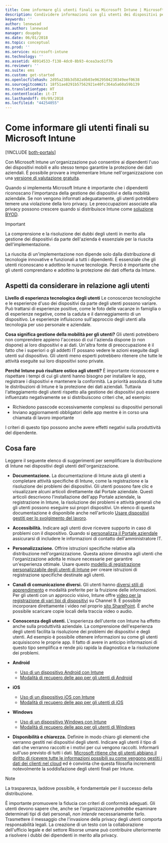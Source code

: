 ```yaml
---
title: Come informare gli utenti finali su Microsoft Intune | Microsoft Intune
description: Condividere informazioni con gli utenti dei dispositivi per il successo della distribuzione di Intune.
keywords: ''
author: lenewsad
ms.author: lanewsad
manager: dougeby
ms.date: 06/01/2018
ms.topic: conceptual
ms.prod: ''
ms.service: microsoft-intune
ms.technology: ''
ms.assetid: 48914533-f138-4dc0-8b93-4cea3ac61f7b
ms.reviewer: ''
ms.suite: ems
ms.custom: get-started
ms.openlocfilehash: 2d95a238b3d582a9b03e9629504230349eef0638
ms.sourcegitcommit: 18f51ae8291b57562921e40fc364a5a60a59b139
ms.translationtype: HT
ms.contentlocale: it-IT
ms.lasthandoff: 09/09/2018
ms.locfileid: "44254055"
---
```

# <a name="how-to-educate-your-end-users-about-microsoft-intune"></a>Come informare gli utenti finali su Microsoft Intune

[!INCLUDE [both-portals](./includes/note-for-both-portals.md)]

Con Microsoft Intune un'organizzazione può consentire ai dipendenti l'uso dei dispositivi mobili e allo stesso tempo garantire la protezione dei dati aziendali. È possibile provare a implementare Intune nell'organizzazione con una [versione di valutazione gratuita](app-sdk.md).

Quando si implementa Microsoft Intune è importante che i dipendenti riconoscano l'importanza della gestione dei dispositivi e della mobilità aziendale. Se non vengono informati adeguatamente, gli utenti potrebbero temere una violazione della loro privacy. Le preoccupazioni associate alla privacy possono crescere quando si distribuisce Intune come [soluzione BYOD](/enterprise-mobility-security/solutions/byod-design-considerations-guide).

> [!Important]
> La comprensione e la risoluzione dei dubbi degli utenti in merito alla gestione dei dispositivi da parte dell'azienda è essenziale per la riuscita dell'implementazione.

La riuscita di un'implementazione non dipende solo dalla distribuzione di tecnologie innovative e funzionali a tutti i dipendenti. È essenziale che gli utenti riconoscano e adottino le nuove tecnologie. Perciò è importante che gli utenti comprendano e adottino la protezione dei dati offerta da Intune. 

## <a name="things-to-consider-about-your-users"></a>Aspetti da considerare in relazione agli utenti

__Livello di esperienza tecnologica degli utenti__ Le conoscenze tecnologiche e le esperienze d'uso dei dispositivi da parte degli utenti possono variare. Può trattarsi di esperienze positive, come le foto delle vacanze in famiglia o di esperienze negative, come la caduta e il danneggiamento di un dispositivo. Le esperienze influiscono sull'approccio degli utenti alla tecnologia per uso personale e aziendale.

__Cosa significa gestione della mobilità per gli utenti?__ Gli utenti potrebbero non comprendere appieno l'accesso di cui l'azienda dispone (o non dispone) ai loro dispositivi e ai dati. Un'altra fonte di preoccupazione è il fatto che i superiori o gli addetti IT possano vedere le azioni eseguite dagli utenti sul dispositivo. Gli utenti meno esperti potrebbero ritenere che tutte le attività eseguite sui loro dispositivi sono private. 

__Perché Intune può risultare ostico agli utenti?__  È importante riconoscere e rispettare i tempi di cui gli utenti hanno bisogno per installare le app, registrare i dispositivi e mantenere la conformità. La priorità assoluta di tutte le distribuzioni di Intune è la protezione dei dati aziendali. Tuttavia l'atteggiamento degli utenti rispetto alla gestione dei dispositivi può essere influenzato negativamente se si distribuiscono criteri che, ad esempio:  
* Richiedono passcode eccessivamente complessi su dispositivi personali
* Inviano aggiornamenti obbligatori delle app mentre è in corso una chiamata di lavoro importante  

I criteri di questo tipo possono anche avere effetti negativi sulla produttività del dipendente. 

## <a name="things-you-should-do"></a>Cosa fare

Leggere il seguente elenco di suggerimenti per semplificare la distribuzione di Intune nei dispositivi degli utenti dell'organizzazione.

* __Documentazione.__ La documentazione di Intune aiuta gli utenti a completare attività specifiche di Intune, come la registrazione e la risoluzione dei problemi dei dispositivi. Gli utenti possono fare clic e visualizzare alcuni articoli direttamente dal Portale aziendale. Questi articoli descrivono l'installazione dell'app Portale aziendale, la registrazione in Intune, la risoluzione dei problemi e attività generali che gli utenti possono eseguire sui propri dispositivi. Un elenco di questa documentazione è disponibile anche nell'articolo [Usare dispositivi gestiti per lo svolgimento del lavoro](/intune-user-help/use-managed-devices-to-get-work-done).

* __Accessibilità.__ Indicare agli utenti dove ricevere supporto in caso di problemi con il dispositivo. Quando si [personalizza il Portale aziendale](company-portal-customize.md) assicurarsi di includere le informazioni di contatto dell'amministratore IT.

* __Personalizzazione.__ Offrire istruzioni specifiche relative alla distribuzione nell'organizzazione. Questa azione dimostra agli utenti che l'organizzazione adotta le misure necessarie per garantire un'esperienza ottimale. Usare questo [modello di registrazione personalizzabile degli utenti di Intune](https://gallery.technet.microsoft.com/office/Intune-End-User-Enrollment-3a0c9b0c) per creare istruzioni di registrazione specifiche destinate agli utenti.

* __Canali di comunicazione diversi.__ Gli utenti hanno [diversi stili di apprendimento](https://www.umassd.edu/dss/resources/facultystaff/howtoteachandaccommodate/howtoaccommodatedifferentlearningstyles/) e modalità preferite per la fruizione delle informazioni. Per gli utenti con un approccio visivo, Intune offre [video per la registrazione di vari tipi di dispositivi](https://channel9.msdn.com/Series/IntuneEnrollment) su Channel 9. È possibile incorporare direttamente i video nel proprio [sito SharePoint](https://support.office.com/article/Embed-a-video-from-Office-365-Video-59e19984-c34e-4be8-889b-f6fa93910581). È anche possibile scaricare copie locali della traccia video o audio.

* __Conoscenza degli utenti.__ L'esperienza dell'utente con Intune ha effetto anche sulla produttività aziendale. La comprensione dell'esperienza degli utenti facilita la risoluzione dei problemi dei dispositivi e degli utenti. Ad esempio è possibile ottenere informazioni su come gli utenti acquisiscono le proprie app. Il fatto di avere in anticipo informazioni di questo tipo semplifica e rende più rapida la diagnostica e la risoluzione dei problemi.

* **Android**
  * [Uso di un dispositivo Android con Intune](/intune-user-help/using-your-android-device-with-intune)
  * [Modalità di recupero delle app per gli utenti di Android](end-user-apps-android.md)

* **iOS**
  * [Uso di un dispositivo iOS con Intune](/intune-user-help/using-your-ios-device-with-intune)
  * [Modalità di recupero delle app per gli utenti di iOS](end-user-apps-ios.md)

* **Windows**
  * [Uso di un dispositivo Windows con Intune](/intune-user-help/using-your-windows-device-with-intune)
  * [Modalità di recupero delle app per gli utenti di Windows](end-user-apps-windows.md)

* __Disponibilità e chiarezza.__ Definire in modo chiaro gli elementi che verranno gestiti nei dispositivi degli utenti. Indicare agli utenti il tipo di dati che verranno raccolti e i motivi per cui vengono raccolti. Informarli sull'uso previsto di tutti i dati. [Microsoft ritiene che gli utenti abbiano il diritto di ricevere tutte le informazioni possibili su come vengono gestiti i dati dei clienti nel cloud](https://www.microsoft.com/trustcenter/about/transparency) ed è convinta che questa filosofia incrementi notevolmente la soddisfazione degli utenti finali per Intune.

>[!Note]
> La trasparenza, laddove possibile, è fondamentale per il successo della distribuzione.

È importante promuovere la fiducia con criteri di conformità adeguati. Gli utenti devono sapere che, anche se l'organizzazione *potrebbe* esaminare determinati tipi di dati personali, *non intende* necessariamente farlo. Trasmettere il messaggio che l'invasione della privacy degli utenti comporta responsabilità legali. La creazione di un testo con la collaborazione dell'ufficio legale e del settore Risorse umane può contribuire ulteriormente a risolvere i dubbi dei dipendenti in merito alla privacy.
